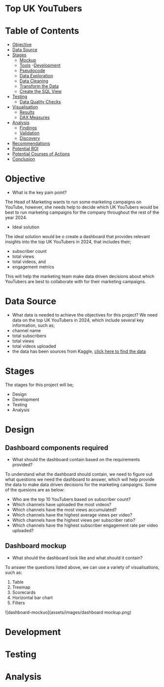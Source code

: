 # Top UK YouTubers

# Table of Contents

- [Objective](#objective)
- [Data Source](#data-source)
- [Stages](#stages)
  - [Mockup](#mockup)
  - [Tools](#tools)
-[Development](#development)
  - [Pseudocode](#pseudocode)
  - [Data Exploration](#data-exploration)
  - [Data Cleaning](#data-cleaning)
  - [Transform the Data](#transform-the-data)
  - [Create the SQL View](#create-the-sql-view)
- [Testing](#testing)
  - [Data Quality Checks](#data-quality-checks)
- [Visualisation](#visualisation)
  - [Results](#results)
  - [DAX Measures](#dax-measures)
- [Analysis](#analysis)
  - [Findings](#findings)
  - [Validation](#validation)
  - [Discovery](#discovery)
-  [Recommendations](#recommendations)
  - [Potential ROI](#potential-roi)
  - [Potential Courses of Actions](#potential-courses-of-actions)
- [Conclusion](#conclusion) 

# Objective
* What is the key pain point?

The Head of Marketing wants to run some marketing campaigns on YouTube, however, she needs help to decide which UK YouTubers would be best to run marketing campaigns for the company throughout the rest of the year 2024.

* Ideal solution

The ideal solution would be o create a dashboard that provides relevant insights into the top UK YouTubers in 2024, that includes their;

* subscriber count
* total views
* total videos, and
* engagement metrics

This will help the marketing team make data driven decisions about which YouTubers are best to collaborate with for their marketing campaigns.

# Data Source
* What data is needed to achieve the objectives for this project?
We need data on the top UK YouTubers in 2024, which include several key information, such as;
* channel name
* total subscribers
* total views
* total videos uploaded
* the data has been sources from Kaggle, [click here to find the data](https://www.kaggle.com/datasets/bhavyadhingra00020/top-100-social-media-influencers-2024-countrywise?resource=download)

# Stages
The stages for this project will be;
* Design
* Development
* Testing
* Analysis

# Design
## Dashboard components required
* What should the dashboard contain based on the requirements provided?

To understand what the dashboard should contain, we need to figure out what questions we need the dashboard to answer, which will help provide the data to make data driven decisions for the marketing campaigns. Some of the quesions are as below:
* Who are the top 10 YouTubers based on subscriber count?
* Which channels have uploaded the most videos?
* Which channels have the most views accumulated?
* Which channels have the highest average views per video?
* Which channels have the highest views per subscriber ratio?
* Which channels have the highest subscriber engagement rate per video uploaded?

## Dashboard mockup
* What should the dashboard look like and what should it contain?

To answer the questions listed above, we can use a variety of visualisations, such as:
1. Table
2. Treemap
3. Scorecards
4. Horizontal bar chart
5. Filters

![dashboard-mockuo](assets/images/dashboard mockup.png)
# Development

# Testing

# Analysis
